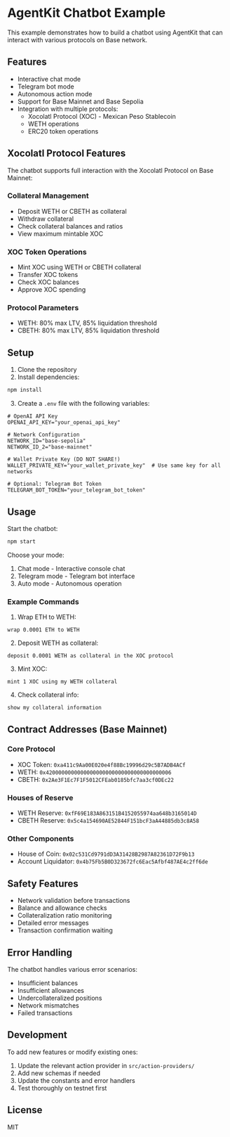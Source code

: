 # AgentKit Chatbot Example

This example demonstrates how to build a chatbot using AgentKit that can interact with various protocols on Base network.

## Features

- Interactive chat mode
- Telegram bot mode
- Autonomous action mode
- Support for Base Mainnet and Base Sepolia
- Integration with multiple protocols:
  - Xocolatl Protocol (XOC) - Mexican Peso Stablecoin
  - WETH operations
  - ERC20 token operations

## Xocolatl Protocol Features

The chatbot supports full interaction with the Xocolatl Protocol on Base Mainnet:

### Collateral Management
- Deposit WETH or CBETH as collateral
- Withdraw collateral
- Check collateral balances and ratios
- View maximum mintable XOC

### XOC Token Operations
- Mint XOC using WETH or CBETH collateral
- Transfer XOC tokens
- Check XOC balances
- Approve XOC spending

### Protocol Parameters
- WETH: 80% max LTV, 85% liquidation threshold
- CBETH: 80% max LTV, 85% liquidation threshold

## Setup

1. Clone the repository
2. Install dependencies:
```bash
npm install
```

3. Create a `.env` file with the following variables:
```env
# OpenAI API Key
OPENAI_API_KEY="your_openai_api_key"

# Network Configuration
NETWORK_ID="base-sepolia"
NETWORK_ID_2="base-mainnet"

# Wallet Private Key (DO NOT SHARE!)
WALLET_PRIVATE_KEY="your_wallet_private_key"  # Use same key for all networks

# Optional: Telegram Bot Token
TELEGRAM_BOT_TOKEN="your_telegram_bot_token"
```

## Usage

Start the chatbot:
```bash
npm start
```

Choose your mode:
1. Chat mode - Interactive console chat
2. Telegram mode - Telegram bot interface
3. Auto mode - Autonomous operation

### Example Commands

1. Wrap ETH to WETH:
```
wrap 0.0001 ETH to WETH
```

2. Deposit WETH as collateral:
```
deposit 0.0001 WETH as collateral in the XOC protocol
```

3. Mint XOC:
```
mint 1 XOC using my WETH collateral
```

4. Check collateral info:
```
show my collateral information
```

## Contract Addresses (Base Mainnet)

### Core Protocol
- XOC Token: `0xa411c9Aa00E020e4f88Bc19996d29c5B7ADB4ACf`
- WETH: `0x4200000000000000000000000000000000000006`
- CBETH: `0x2Ae3F1Ec7F1F5012CFEab0185bfc7aa3cf0DEc22`

### Houses of Reserve
- WETH Reserve: `0xfF69E183A863151B4152055974aa648b3165014D`
- CBETH Reserve: `0x5c4a154690AE52844F151bcF3aA44885db3c8A58`

### Other Components
- House of Coin: `0x02c531Cd9791dD3A31428B2987A82361D72F9b13`
- Account Liquidator: `0x4b75Fb5B0D323672fc6Eac5Afbf487AE4c2ff6de`

## Safety Features

- Network validation before transactions
- Balance and allowance checks
- Collateralization ratio monitoring
- Detailed error messages
- Transaction confirmation waiting

## Error Handling

The chatbot handles various error scenarios:
- Insufficient balances
- Insufficient allowances
- Undercollateralized positions
- Network mismatches
- Failed transactions

## Development

To add new features or modify existing ones:
1. Update the relevant action provider in `src/action-providers/`
2. Add new schemas if needed
3. Update the constants and error handlers
4. Test thoroughly on testnet first

## License

MIT
